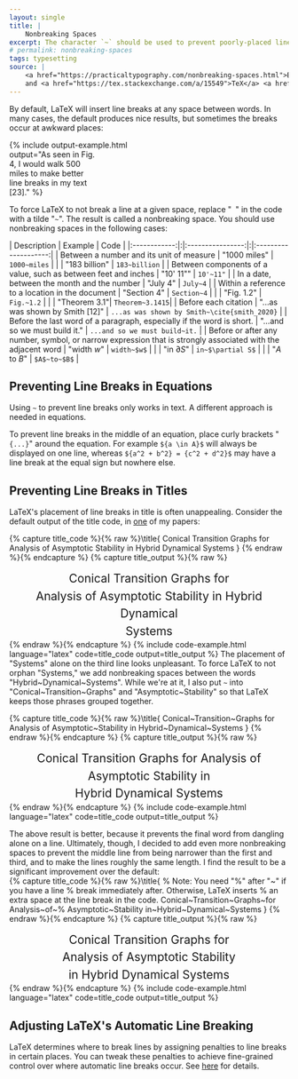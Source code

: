 ```yaml
---
layout: single
title: |
    Nonbreaking Spaces
excerpt: The character `~` should be used to prevent poorly-placed line breaks.
# permalink: nonbreaking-spaces
tags: typesetting
source: | 
    <a href="https://practicaltypography.com/nonbreaking-spaces.html">Butterick’s Practical Typography, 2nd Edition.</a>, 
    and <a href="https://tex.stackexchange.com/a/15549">TeX</a> <a href="https://tex.stackexchange.com/a/15555">StackExchange</a>
---
```


By default, LaTeX will insert line breaks at any space between words.
In many cases, the default produces nice results, but sometimes the breaks occur at awkward places:
<!-- Although this is generally desirable, there a line break should be avoided in the following cases: -->
{% include output-example.html  
    output="As seen in Fig.<br>
    4, I would walk 500<br>
    miles to make better<br>
    line breaks in my text<br>
    [23]."
%}

To force LaTeX to not break a line at a given space, replace "` `" in the code with a tilde "`~`". 
The result is called a nonbreaking space.
You should use nonbreaking spaces in the following cases: 

|  Description  |       Example      |          Code         |
|:------------:|:|:----------------:|:|:--------------------:|
| Between a number and its unit of measure | "1000 miles"  | `1000~miles`  |
|                                          | "183 billion"  | `183~billion`  |
| Between components of a value, such as between feet and inches | "10\' 11\""  | `10'~11"`  |
| In a date, between the month and the number | "July 4"  | `July~4` | 
| Within a reference to a location in the document | "Section 4"     | `Section~4`     |
|                                                  | "Fig. 1.2"      | `Fig.~1.2`      |
|                                                  | "Theorem 3.1"| `Theorem~3.1415`|
| Before each citation | "...as was shown by Smith [12]" | `...as was shown by Smith~\cite{smith_2020}` |
| Before the last word of a paragraph, especially if the word is short. | "...and so we must build it." | `...and so we must build~it.` |
| Before or after any number, symbol, or narrow expression that is strongly associated with the adjacent word | "width $w$" | `width~$w$` |
|                                             | "in $\partial S$" | `in~$\partial S$` | 
|                                             | "$A$ to $B$" | `$A$~to~$B$` |
 
<!-- Here are code snippets from the examples above:
- 
- 
- `July~4`
- `19~June`
- `Section~4`
- `Fig.~1.2`
- `Theorem~3.1415`
- `...as was shown by Smith~\cite{smith_2020}`
- `width~$w$`
- `A~to~B`
- `in~$\partial S$ -->

## Preventing Line Breaks in Equations

Using `~` to prevent line breaks only works in text. 
A different approach is needed in equations.

To prevent line breaks in the middle of an equation, place curly brackets "`{...}`" around the equation. 
For example `${a \in A}$` will always be displayed on one line, whereas `${a^2 + b^2} = {c^2 + d^2}$` may have a line break at the equal sign but nowhere else.

<!-- ## The `cleveref` Package and Nonbreaking Spaces -->


## Preventing Line Breaks in Titles

LaTeX's placement of line breaks in title is often unappealing. 
Consider the default output of the title code, in [one](publications/wintz-ctg-2024) of my papers:

{% capture title_code %}{% raw %}\title{
    Conical Transition Graphs for Analysis of 
    Asymptotic Stability in Hybrid Dynamical Systems
}
{% endraw %}{% endcapture %}
{% capture title_output %}{% raw %} 
    <h1 style="font-size: 1.5em; font-weight: normal; line-height: 1.5; text-align: center; margin: 0 auto;">
        Conical Transition Graphs for<br>
        Analysis of Asymptotic Stability in Hybrid Dynamical<br>
        Systems
    </h1>
{% endraw %}{% endcapture %}
{% include code-example.html  
    language="latex"
    code=title_code
    output=title_output
%}
The placement of "Systems" alone on the third line looks unpleasant. 
To force LaTeX to not orphan "Systems," we add nonbreaking spaces between the words "Hybrid~Dynamical~Systems".
While we're at it, I also put `~` into "Conical~Transition~Graphs" and "Asymptotic~Stability" so that LaTeX keeps those phrases grouped together. 

{% capture title_code %}{% raw %}\title{
    Conical~Transition~Graphs for Analysis of 
    Asymptotic~Stability in Hybrid~Dynamical~Systems
}
{% endraw %}{% endcapture %}
{% capture title_output %}{% raw %} 
    <h1 style="font-size: 1.5em; font-weight: normal; line-height: 1.5; text-align: center; margin: 0 auto;">
        Conical Transition Graphs for Analysis of<br>
        Asymptotic Stability in<br>
        Hybrid Dynamical Systems
    </h1>
{% endraw %}{% endcapture %}
{% include code-example.html  
    language="latex"
    code=title_code
    output=title_output
%}

The above result is better, because it prevents the final word from dangling alone on a line. 
Ultimately, though, I decided to add even more nonbreaking spaces to prevent the middle line from being narrower than the first and third, and to make the lines roughly the same length. I find the result to be a significant improvement over the default:  
{% capture title_code %}{% raw %}\title{
    % Note: You need "%" after "~" if you have a line 
    % break immediately after. Otherwise, LaTeX inserts 
    % an extra space at the line break in the code.
    Conical~Transition~Graphs~for Analysis~of~%
    Asymptotic~Stability in~Hybrid~Dynamical~Systems
}
{% endraw %}{% endcapture %}
{% capture title_output %}{% raw %} 
    <h1 style="font-size: 1.5em; font-weight: normal; line-height: 1.5; text-align: center; margin: 0 auto;">
        Conical Transition Graphs for <br>
        Analysis of Asymptotic Stability <br>
        in Hybrid Dynamical Systems
    </h1>
{% endraw %}{% endcapture %}
{% include code-example.html  
    language="latex"
    code=title_code
    output=title_output
%}

## Adjusting LaTeX's Automatic Line Breaking
LaTeX determines where to break lines by assigning penalties to line breaks in certain places. 
You can tweak these penalties to achieve fine-grained control over where automatic line breaks occur.
See [here](https://tex.stackexchange.com/a/51264/153678) for details.